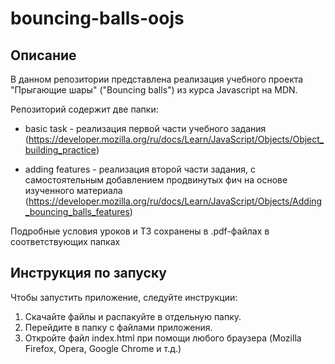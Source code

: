 # bouncing-balls-oojs

## Описание
В данном репозитории представлена реализация учебного проекта "Прыгающие шары" ("Bouncing balls") из курса Javascript на MDN.

Репозиторий содержит две папки:
- basic task - реализация первой части учебного задания (https://developer.mozilla.org/ru/docs/Learn/JavaScript/Objects/Object_building_practice)

- adding features - реализация второй части задания, с самостоятельным добавлением продвинутых фич на основе изученного материала (https://developer.mozilla.org/ru/docs/Learn/JavaScript/Objects/Adding_bouncing_balls_features)

Подробные условия уроков и ТЗ сохранены в .pdf-файлах в соответствующих папках

## Инструкция по запуску
Чтобы запустить приложение, следуйте инструкции:

1. Скачайте файлы и распакуйте в отдельную папку.
2. Перейдите в папку с файлами приложения.
3. Откройте файл index.html при помощи любого браузера (Mozilla Firefox, Opera, Google Chrome и т.д.)


